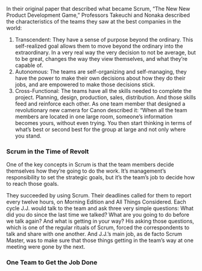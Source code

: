In their original paper that described what became Scrum, “The New New Product Development Game,” Professors Takeuchi and Nonaka described the characteristics of the teams they saw at the best companies in the world:

1. Transcendent: They have a sense of purpose beyond the ordinary. This self-realized goal allows them to move beyond the ordinary into the extraordinary. In a very real way the very decision to not be average, but to be great, changes the way they view themselves, and what they’re capable of.  
2. Autonomous: The teams are self-organizing and self-managing, they have the power to make their own decisions about how they do their jobs, and are empowered to make those decisions stick.  
3. Cross-Functional: The teams have all the skills needed to complete the project. Planning, design, production, sales, distribution. And those skills feed and reinforce each other. As one team member that designed a revolutionary new camera for Canon described it: “When all the team members are located in one large room, someone’s information becomes yours, without even trying. You then start thinking in terms of what’s best or second best for the group at large and not only where you stand.  

### Scrum in the Time of Revolt

One of the key concepts in Scrum is that the team members decide themselves how they’re going to do the work. It’s management’s responsibility to set the strategic goals, but it’s the team’s job to decide how to reach those goals.

They succeeded by using Scrum. Their deadlines called for them to report every twelve hours, on Morning Edition and All Things Considered. Each cycle J.J. would talk to the team and ask three very simple questions: What did you do since the last time we talked? What are you going to do before we talk again? And what is getting in your way? His asking those questions, which is one of the regular rituals of Scrum, forced the correspondents to talk and share with one another. And J.J.’s main job, as de facto Scrum Master, was to make sure that those things getting in the team’s way at one meeting were gone by the next. 

### One Team to Get the Job Done


